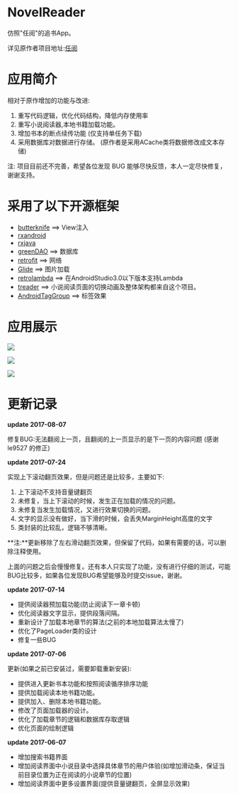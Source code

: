 # NovelReader

仿照"任阅"的追书App。

详见原作者项目地址:[任阅](https://github.com/JustWayward/BookReader)

# 应用简介

相对于原作增加的功能与改进:

1. 重写代码逻辑，优化代码结构，降低内存使用率
2. 重写小说阅读器,本地书籍加载功能。
3. 增加书本的断点续传功能 (仅支持单任务下载)
4. 采用数据库对数据进行存储。 (原作者是采用ACache类将数据修改成文本存储)

注: 项目目前还不完善，希望各位发现 BUG 能够尽快反馈，本人一定尽快修复，谢谢支持。

# 采用了以下开源框架

* [butterknife](https://github.com/JakeWharton/butterknife)    ==>    View注入
* [rxandroid](https://github.com/ReactiveX/RxAndroid)
* [rxjava](https://github.com/ReactiveX/RxJava)
* [greenDAO](https://github.com/greenrobot/greenDAO)    ==>    数据库
* [retrofit](https://github.com/square/retrofit)  ==> 网络
* [Glide](https://github.com/bumptech/glide)    ==>    图片加载
* [retrolambda](https://github.com/orfjackal/retrolambda)    ==>    在AndroidStudio3.0以下版本支持Lambda
* [treader](https://github.com/PeachBlossom/treader)    ==>    小说阅读页面的切换动画及整体架构都来自这个项目。
* [AndroidTagGroup](https://github.com/2dxgujun/AndroidTagGroup)    ==>    标签效果
# 应用展示

![](https://github.com/newbiechen1024/NovelReader/blob/master/screenshot/reader.gif)

![](https://github.com/newbiechen1024/NovelReader/blob/master/screenshot/load_local_file.gif)

![](https://github.com/newbiechen1024/NovelReader/blob/master/screenshot/download.gif)

# 更新记录

**update 2017-08-07**

修复BUG:无法翻阅上一页，且翻阅的上一页显示的是下一页的内容问题 (感谢 le9527 的修正)

**update 2017-07-24**

实现上下滚动翻页效果，但是问题还是比较多，主要如下:
1. 上下滚动不支持音量键翻页
2. 未修复，当上下滚动的时候，发生正在加载的情况的问题。
3. 未修复当发生加载情况，又进行效果切换的问题。
4. 文字的显示没有做好，当下滑的时候，会丢失MarginHeight高度的文字
5. 类封装的比较乱，逻辑不够清晰。

**注:**更新移除了左右滑动翻页效果，但保留了代码，如果有需要的话，可以删除注释使用。

上面的问题之后会慢慢修复。还有本人只实现了功能，没有进行仔细的测试，可能BUG比较多，如果各位发现BUG希望能够及时提交issue，谢谢。

**update 2017-07-14**
* 提供阅读器预加载功能(防止阅读下一章卡顿)
* 优化阅读器文字显示，提供段落间隔。
* 重新设计了加载本地章节的算法(之前的本地加载算法太慢了)
* 优化了PageLoader类的设计
* 修复一些BUG

**update 2017-07-06**

更新(如果之前已安装过，需要卸载重新安装):
* 提供进入更新书本功能和按照阅读循序排序功能
* 提供加载阅读本地书籍功能。
* 提供加入、删除本地书籍功能。
* 修改了页面加载器的设计。
* 优化了加载章节的逻辑和数据库存取逻辑
* 优化页面的绘制逻辑

**update 2017-06-07**
* 增加搜索书籍界面
* 增加阅读界面中小说目录中选择具体章节的用户体验(如增加滑动条，保证当前目录位置为正在阅读的小说章节的位置)
* 增加阅读界面中更多设置界面(提供音量键翻页，全屏显示效果)
